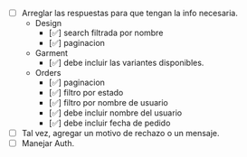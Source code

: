 - [ ] Arreglar las respuestas para que tengan la info necesaria.
  - Design
    - [✅] search filtrada por nombre
    - [✅] paginacion
  - Garment
    - [✅] debe incluir las variantes disponibles.
  - Orders
    - [✅] paginacion
    - [✅] filtro por estado
    - [✅] filtro por nombre de usuario
    - [✅] debe incluir nombre del usuario
    - [✅] debe incluir fecha de pedido
- [ ] Tal vez, agregar un motivo de rechazo o un mensaje.
- [ ] Manejar Auth.
